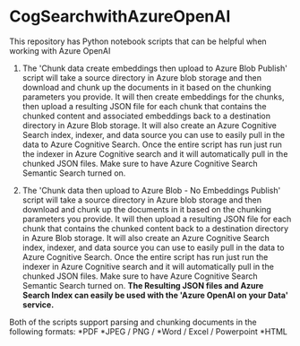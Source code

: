 # CogSearchwithAzureOpenAI
This repository has Python notebook scripts that can be helpful when working with Azure OpenAI

1. The 'Chunk data create embeddings then upload to Azure Blob Publish' script will take a source directory in Azure blob storage and then download and chunk up the documents in it based on the chunking parameters you provide. It will then create embeddings for the chunks, then upload a resulting JSON file for each chunk that contains the chunked content and associated embeddings back to a destination directory in Azure Blob storage. It will also create an Azure Cognitive Search index, indexer, and data source you can use to easily pull in the data to Azure Cognitive Search. Once the entire script has run just run the indexer in Azure Cognitive search and it will automatically pull in the chunked JSON files. Make sure to have Azure Cognitive Search Semantic Search turned on.

2. The 'Chunk data then upload to Azure Blob - No Embeddings Publish' script will take a source directory in Azure blob storage and then download and chunk up the documents in it based on the chunking parameters you provide. It will then upload a resulting JSON file for each chunk that contains the chunked content back to a destination directory in Azure Blob storage. It will also create an Azure Cognitive Search index, indexer, and data source you can use to easily pull in the data to Azure Cognitive Search. Once the entire script has run just run the indexer in Azure Cognitive search and it will automatically pull in the chunked JSON files. Make sure to have Azure Cognitive Search Semantic Search turned on. **The Resulting JSON files and Azure Search Index can easily be used with the 'Azure OpenAI on your Data' service.**

Both of the scripts support parsing and chunking documents in the following formats:
*PDF
*JPEG / PNG / 
*Word / Excel / Powerpoint
*HTML
